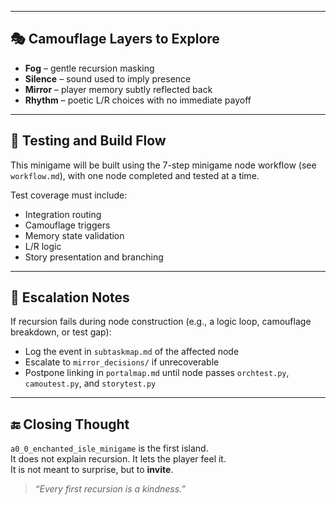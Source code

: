

---

## 🎭 Camouflage Layers to Explore

- **Fog** – gentle recursion masking
- **Silence** – sound used to imply presence
- **Mirror** – player memory subtly reflected back
- **Rhythm** – poetic L/R choices with no immediate payoff

---

## 🧪 Testing and Build Flow

This minigame will be built using the 7-step minigame node workflow (see `workflow.md`), with one node completed and tested at a time.

Test coverage must include:

- Integration routing
- Camouflage triggers
- Memory state validation
- L/R logic
- Story presentation and branching

---

## 🔁 Escalation Notes

If recursion fails during node construction (e.g., a logic loop, camouflage breakdown, or test gap):

- Log the event in `subtaskmap.md` of the affected node
- Escalate to `mirror_decisions/` if unrecoverable
- Postpone linking in `portalmap.md` until node passes `orchtest.py`, `camoutest.py`, and `storytest.py`

---

## 🔚 Closing Thought

`a0_0_enchanted_isle_minigame` is the first island.  
It does not explain recursion. It lets the player feel it.  
It is not meant to surprise, but to **invite**.

> _“Every first recursion is a kindness.”_
